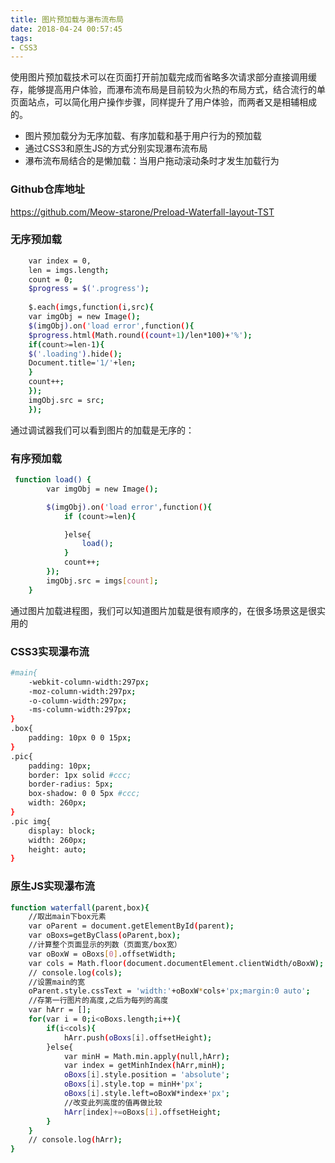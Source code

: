 ```yaml
---
title: 图片预加载与瀑布流布局
date: 2018-04-24 00:57:45
tags: 
- CSS3
---
```

使用图片预加载技术可以在页面打开前加载完成而省略多次请求部分直接调用缓存，能够提高用户体验，而瀑布流布局是目前较为火热的布局方式，结合流行的单页面站点，可以简化用户操作步骤，同样提升了用户体验，而两者又是相辅相成的。

- 图片预加载分为无序加载、有序加载和基于用户行为的预加载
- 通过CSS3和原生JS的方式分别实现瀑布流布局
- 瀑布流布局结合的是懒加载：当用户拖动滚动条时才发生加载行为


### Github仓库地址

https://github.com/Meow-starone/Preload-Waterfall-layout-TST


### 无序预加载
``` bash
	var index = 0,
    len = imgs.length;
    count = 0;
    $progress = $('.progress');
    
    $.each(imgs,function(i,src){
	var imgObj = new Image();
    $(imgObj).on('load error',function(){
    $progress.html(Math.round((count+1)/len*100)+'%');
    if(count>=len-1){
    $('.loading').hide();
	Document.title='1/'+len;
    }
    count++;
    });
    imgObj.src = src;
    });
```
通过调试器我们可以看到图片的加载是无序的：

### 有序预加载
``` bash
 function load() {
    	var imgObj = new Image();

    	$(imgObj).on('load error',function(){
    		if (count>=len){

    		}else{
    			load();
    		}
    		count++;
    	});
    	imgObj.src = imgs[count];
    }
```
通过图片加载进程图，我们可以知道图片加载是很有顺序的，在很多场景这是很实用的

### CSS3实现瀑布流
``` bash
#main{
	-webkit-column-width:297px;
	-moz-column-width:297px;
	-o-column-width:297px;
	-ms-column-width:297px;
}
.box{
	padding: 10px 0 0 15px;
}
.pic{
	padding: 10px;
	border: 1px solid #ccc;
	border-radius: 5px;
	box-shadow: 0 0 5px #ccc;
	width: 260px;
}
.pic img{
	display: block;
	width: 260px;
	height: auto;
}
```

### 原生JS实现瀑布流
``` bash
function waterfall(parent,box){
	//取出main下box元素
	var oParent = document.getElementById(parent);
	var oBoxs=getByClass(oParent,box);
	//计算整个页面显示的列数（页面宽/box宽）
	var oBoxW = oBoxs[0].offsetWidth; 
	var cols = Math.floor(document.documentElement.clientWidth/oBoxW);
	// console.log(cols);
	//设置main的宽
	oParent.style.cssText = 'width:'+oBoxW*cols+'px;margin:0 auto';
	//存第一行图片的高度,之后为每列的高度
	var hArr = [];
	for(var i = 0;i<oBoxs.length;i++){
		if(i<cols){
			hArr.push(oBoxs[i].offsetHeight);
		}else{
			var minH = Math.min.apply(null,hArr);
			var index = getMinhIndex(hArr,minH);
			oBoxs[i].style.position = 'absolute';
			oBoxs[i].style.top = minH+'px';
			oBoxs[i].style.left=oBoxW*index+'px';
			//改变此列高度的值再做比较
			hArr[index]+=oBoxs[i].offsetHeight;	
		}
	}
	// console.log(hArr);
}
```


